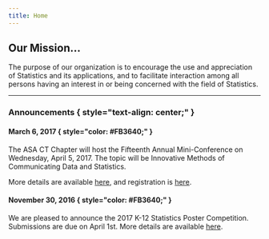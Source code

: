 ```yaml
---
title: Home
---
```


## Our Mission...

The purpose of our organization is to encourage the use and
appreciation of Statistics and its applications, and to facilitate
interaction among all persons having an interest in or being concerned
with the field of Statistics.

---

### Announcements { style="text-align: center;" }

#### March 6, 2017 { style="color: #FB3640;" }

The ASA CT Chapter will host the Fifteenth Annual Mini-Conference on
Wednesday, April 5, 2017. The topic will be Innovative Methods of Communicating
Data and Statistics.

More details are available [here](media/2017-asa-ct-miniconference-flyer.pdf), and registration
is [here](https://www.123signup.com/register?id=nnyry).

#### November 30, 2016 { style="color: #FB3640;" }

We are pleased to announce the 2017 K-12 Statistics Poster
Competition. Submissions are due on April 1st. More details are
available [here](media/2017-poster-competition-packet.pdf).

